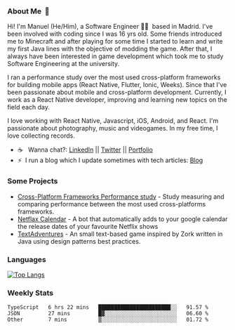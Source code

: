 ### About Me &nbsp;🐢

Hi! I'm Manuel (He/Him), a Software Engineer 👨‍💻 &nbsp;based in Madrid. I've been involved with coding since I was 16 yrs old. Some friends introduced me to Minecraft and after playing for some time I started to learn and write my first Java lines with the objective of modding the game. After that, I always have been interested in game development which took me to study Software Engineering at the university.

I ran a performance study over the most used cross-platform frameworks for building mobile apps (React Native, Flutter, Ionic, Weeks). Since that I've been passionate about mobile and cross-platform development. Currently, I work as a React Native developer, improving and learning new topics on the field each day.

I love working with React Native, Javascript, iOS, Android, and React. I'm passionate about photography, music and videogames. In my free time, I love collecting records.

- ☕️ &nbsp; Wanna chat?: [LinkedIn](https://www.linkedin.com/in/manuelrdsg) || [Twitter](https://twitter.com/manuelrdsg) || [Portfolio](https://me.manuelrdsg.com)
- ⚡️&nbsp; I run a blog which I update sometimes with tech articles: [Blog](https://manuelrdsg.com)

### Some Projects

- [Cross-Platform Frameworks Performance study](https://rodin.uca.es/handle/10498/20951) - Study measuring and comparing performance between the most used cross-platforms frameworks.
- [Netflax Calendar](https://github.com/manuelrdsg/NetflaxCalendar) - A bot that automatically adds to your google calendar the release dates of your favourite Netflix shows
- [TextAdventures](https://github.com/manuelrdsg/TextAdventures) - An small text-based game inspired by Zork written in Java using design patterns best practices.

### Languages

[![Top Langs](https://github-readme-stats.vercel.app/api/top-langs/?username=manuelrdsg&layout=compact&langs_count=9&hide=html)](https://github.com/manuelrdsg)

### Weekly Stats

<!--START_SECTION:waka-->
```text
TypeScript   6 hrs 22 mins   ███████████████████████░░   91.57 % 
JSON         27 mins         █▓░░░░░░░░░░░░░░░░░░░░░░░   06.60 % 
Other        7 mins          ▒░░░░░░░░░░░░░░░░░░░░░░░░   01.72 % 
```
<!--END_SECTION:waka-->
